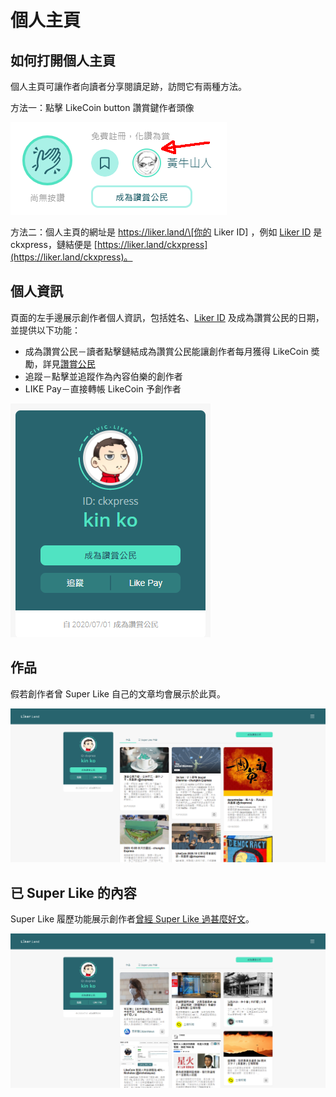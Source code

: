 # 個人主頁

## 如何打開個人主頁

個人主頁可讓作者向讀者分享閱讀足跡，訪問它有兩種方法。

方法一：點擊 LikeCoin button 讚賞鍵作者頭像

![](../../.gitbook/assets/super-like-reader-4.png)

方法二：個人主頁的網址是 https://liker.land/\[你的 Liker ID\] ，例如 [Liker ID](https://docs.like.co/v/zh/user-guide/liker-id) 是 ckxpress，鏈結便是 [https://liker.land/ckxpress](https://liker.land/ckxpress)。

## 個人資訊

頁面的左手邊展示創作者個人資訊，包括姓名、[Liker ID](https://docs.like.co/v/zh/user-guide/liker-id) 及成為讚賞公民的日期，並提供以下功能：

* 成為讚賞公民－讀者點擊鏈結成為讚賞公民能讓創作者每月獲得 LikeCoin 奬勵，詳見[讚賞公民](https://docs.like.co/v/zh/user-guide/civic-liker)
* 追蹤－點擊並追蹤作為內容伯樂的創作者
* LIKE Pay－直接轉帳 LikeCoin 予創作者

![](../../.gitbook/assets/portfolio-page-3.png)

## 作品

假若創作者曾 Super Like 自己的文章均會展示於此頁。

![](../../.gitbook/assets/portfolio-page-1.png)

## 已 Super Like 的內容

Super Like 履歷功能展示創作者[曾經 Super Like 過甚麼好文](https://docs.like.co/v/zh/user-guide/creator/portfolio-page)。

![](../../.gitbook/assets/portfolio-page-2.png)

